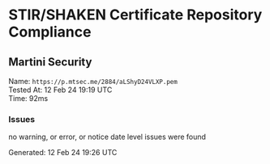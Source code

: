# STIR/SHAKEN Certificate Repository Compliance

## Martini Security

Name: `https://p.mtsec.me/2884/aLShyD24VLXP.pem`\
Tested At: 12 Feb 24 19:19 UTC\
Time: 92ms

### Issues

no warning, or error, or notice date level issues were found

Generated: 12 Feb 24 19:26 UTC